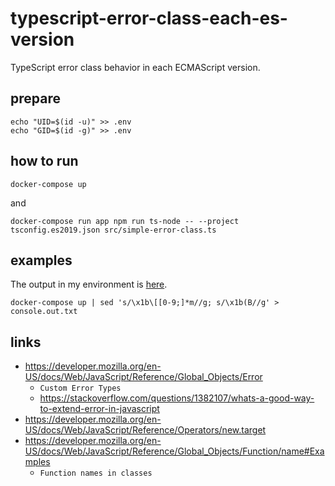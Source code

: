 # typescript-error-class-each-es-version

TypeScript error class behavior in each ECMAScript version.

## prepare

```shellsession
echo "UID=$(id -u)" >> .env
echo "GID=$(id -g)" >> .env
```

## how to run

```shellsession
docker-compose up
```

and

```shellsession
docker-compose run app npm run ts-node -- --project tsconfig.es2019.json src/simple-error-class.ts
```

## examples

The output in my environment is [here](console.out.txt).

```shellsession
docker-compose up | sed 's/\x1b\[[0-9;]*m//g; s/\x1b(B//g' > console.out.txt
```

## links

- https://developer.mozilla.org/en-US/docs/Web/JavaScript/Reference/Global_Objects/Error
  - `Custom Error Types`
  - https://stackoverflow.com/questions/1382107/whats-a-good-way-to-extend-error-in-javascript
- https://developer.mozilla.org/en-US/docs/Web/JavaScript/Reference/Operators/new.target
- https://developer.mozilla.org/en-US/docs/Web/JavaScript/Reference/Global_Objects/Function/name#Examples
  - `Function names in classes`
